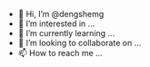 - 👋 Hi, I’m @dengshemg
- 👀 I’m interested in ...
- 🌱 I’m currently learning ...
- 💞️ I’m looking to collaborate on ...
- 📫 How to reach me ...

<!---
dengshemg/dengshemg is a ✨ special ✨ repository because its `README.md` (this file) appears on your GitHub profile.
You can click the Preview link to take a look at your changes.
--->
